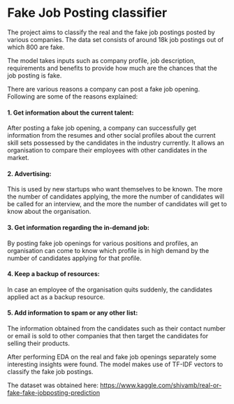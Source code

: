 # Fake Job Posting classifier

The project aims to classify the real and the fake job postings posted by various companies. The data set consists of around 18k job postings out of which 800 are fake. 

The model takes inputs such as company profile, job description, requirements and benefits to provide how much are the chances that the job posting is fake.

There are various reasons a company can post a fake job opening.
Following are some of the reasons explained:

#### 1. Get information about the current talent: 
After posting a fake job opening, a company can successfully get information from the resumes and other social profiles about the current skill sets possessed by the candidates in the industry currently.
It allows an organisation to compare their employees with other candidates in the market.

#### 2. Advertising:
This is used by new startups who want themselves to be known. The more the number of candidates applying, the more the number of candidates will be called for an interview, and the more the number of candidates will get to know about the organisation.

#### 3. Get information regarding the in-demand job:
By posting fake job openings for various positions and profiles, an organisation can come to know which profile is in high demand by the number of candidates applying for that profile.

#### 4. Keep a backup of resources:
In case an employee of the organisation quits suddenly, the candidates applied act as a backup resource.

#### 5. Add information to spam or any other list:
The information obtained from the candidates such as their contact number or email is sold to other companies that then target the candidates for selling their products.

After performing EDA on the real and fake job openings separately some interesting insights were found. The model makes use of TF-IDF vectors to classify the fake job postings.

The dataset was obtained here: https://www.kaggle.com/shivamb/real-or-fake-fake-jobposting-prediction
